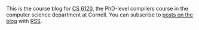 This is the course blog for [CS 6120][cs6120], the PhD-level compilers course in the computer science department at Cornell.
You can subscribe to [posts on the blog][blog] with [RSS][].

[cs6120]: https://www.cs.cornell.edu/courses/cs6120/2019fa/
[blog]: https://www.cs.cornell.edu/courses/cs6120/2019fa/blog/
[rss]: https://www.cs.cornell.edu/courses/cs6120/2019fa/rss.xml
